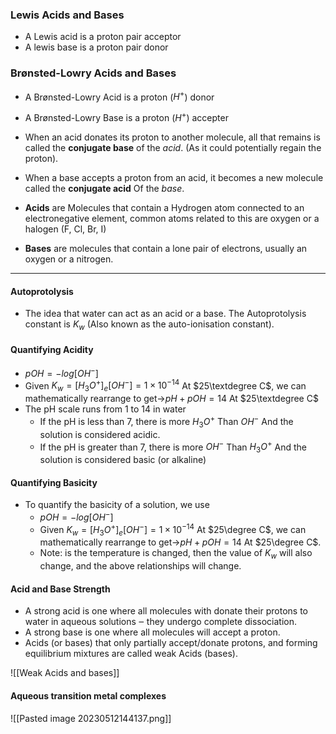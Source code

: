 ### Lewis Acids and Bases
- A Lewis acid is a proton pair acceptor
- A lewis base is a proton pair donor
### Brønsted-Lowry Acids and Bases
- A Brønsted-Lowry Acid is a proton ($H^+$) donor
- A Brønsted-Lowry Base is a proton ($H^+$) accepter
- When an acid donates its proton to another molecule, all that remains is called the **conjugate base** of the *acid*. (As it could potentially regain the proton).
- When a base accepts a proton from an acid, it becomes a new molecule called the **conjugate acid** Of the *base*.

-   **Acids** are Molecules that contain a Hydrogen atom connected to an electronegative element, common atoms related to this are oxygen or a halogen (F, Cl, Br, I)
-   **Bases** are molecules that contain a lone pair of electrons, usually an oxygen or a nitrogen.

---

#### Autoprotolysis
- The idea that water can act as an acid or a base. The Autoprotolysis constant is $K_w$ (Also known as the auto-ionisation constant).

#### Quantifying Acidity
- $pOH = -log[OH^-]$ 
- Given $K_w=[H_3O^+]_e[OH^-]=1\times 10^{-14}$ At $25\textdegree C$, we can mathematically rearrange to get→$pH + pOH = 14$ At $25\textdegree C$
- The pH scale runs from 1 to 14 in water
	- If the pH is less than 7, there is more $H_3O^+$ Than $OH^-$ And the solution is considered acidic.
	- If the pH is greater than 7, there is more $OH^-$ Than $H_3O^+$ And the solution is considered basic (or alkaline)

#### Quantifying Basicity
-   To quantify the basicity of a solution, we use
    -   $pOH = -log[OH^-]$
    -   Given $K_w=[H_3O^+]_e[OH^-]=1\times 10^{-14}$ At $25\degree C$, we can mathematically rearrange to get→$pH + pOH = 14$ At $25\degree C$.
    -   Note: is the temperature is changed, then the value of $K_w$ will also change, and the above relationships will change.

#### Acid and Base Strength
- A strong acid is one where all molecules with donate their protons to water in aqueous solutions ‒ they undergo complete dissociation.
- A strong base is one where all molecules will accept a proton.
- Acids (or bases) that only partially accept/donate protons, and forming equilibrium mixtures are called weak Acids (bases).

 ![[Weak Acids and bases]]
 #### Aqueous transition metal complexes
 ![[Pasted image 20230512144137.png]]
 